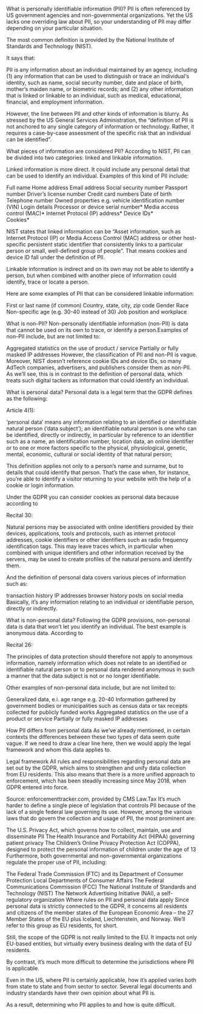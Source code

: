  What is personally identifiable information (PII)?
PII is often referenced by US government agencies and non-governmental organizations. Yet the US lacks one overriding law about PII, so your understanding of PII may differ depending on your particular situation.  

The most common definition is provided by the National Institute of Standards and Technology (NIST).

It says that:

PII is any information about an individual maintained by an agency, including (1) any information that can be used to distinguish or trace an individual‘s identity, such as name, social security number, date and place of birth, mother‘s maiden name, or biometric records; and (2) any other information that is linked or linkable to an individual, such as medical, educational, financial, and employment information.

However, the line between PII and other kinds of information is blurry. As stressed by the US General Services Administration, the “definition of PII is not anchored to any single category of information or technology. Rather, it requires a case-by-case assessment of the specific risk that an individual can be identified”. 

What pieces of information are considered PII?
According to NIST, PII can be divided into two categories: linked and linkable information.

Linked information is more direct. It could include any personal detail that can be used to identify an individual. Examples of this kind of PII include:

Full name
Home address
Email address
Social security number
Passport number
Driver’s license number
Credit card numbers
Date of birth
Telephone number
Owned properties e.g. vehicle identification number (VIN) 
Login details
Processor or device serial number* 
Media access control (MAC)*
Internet Protocol (IP) address*
Device IDs*  
Cookies*

NIST states that linked information can be “Asset information, such as Internet Protocol (IP) or Media Access Control (MAC) address or other host-specific persistent static identifier that consistently links to a particular person or small, well-defined group of people”. That means cookies and device ID fall under the definition of PII.

Linkable information is indirect and on its own may not be able to identify a person, but when combined with another piece of information could identify, trace or locate a person. 

Here are some examples of PII that can be considered linkable information:

First or last name (if common)
Country, state, city, zip code
Gender
Race
Non-specific age (e.g. 30-40 instead of 30)
Job position and workplace

What is non-PII?
Non-personally identifiable information (non-PII) is data that cannot be used on its own to trace, or identify a person.Examples of non-PII include, but are not limited to:

Aggregated statistics on the use of product / service
Partially or fully masked IP addresses
However, the classification of PII and non-PII is vague. Moreover, NIST doesn’t reference cookie IDs and device IDs, so many AdTech companies, advertisers, and publishers consider them as non-PII. As we’ll see, this is in contrast to the definition of personal data, which treats such digital tackers as information that could identify an individual.

What is personal data?
Personal data is a legal term that the GDPR defines as the following:

Article 4(1):

‘personal data’ means any information relating to an identified or identifiable natural person (‘data subject’); an identifiable natural person is one who can be identified, directly or indirectly, in particular by reference to an identifier such as a name, an identification number, location data, an online identifier or to one or more factors specific to the physical, physiological, genetic, mental, economic, cultural or social identity of that natural person;

This definition applies not only to a person’s name and surname, but to details that could identify that person. That’s the case when, for instance, you’re able to identify a visitor returning to your website with the help of a cookie or login information. 

Under the GDPR you can consider cookies as personal data because according to

Recital 30:

Natural persons may be associated with online identifiers provided by their devices, applications, tools and protocols, such as internet protocol addresses, cookie identifiers or other identifiers such as radio frequency identification tags. This may leave traces which, in particular when combined with unique identifiers and other information received by the servers, may be used to create profiles of the natural persons and identify them.

And the definition of personal data covers various pieces of information such as:

transaction history
IP addresses
browser history 
posts on social media
Basically, it’s any information relating to an individual or identifiable person, directly or indirectly.

What is non-personal data?
Following the GDPR provisions, non-personal data is data that won’t let you identify an individual. The best example is anonymous data. According to

Recital 26:

The principles of data protection should therefore not apply to anonymous information, namely information which does not relate to an identified or identifiable natural person or to personal data rendered anonymous in such a manner that the data subject is not or no longer identifiable.

Other examples of non-personal data include, but are not limited to:

Generalized data, e.i. age range e.g. 20-40
Information gathered by government bodies or municipalities such as census data or tax receipts collected for publicly funded works
Aggregated statistics on the use of a product or service
Partially or fully masked IP addresses 

How PII differs from personal data
As we’ve already mentioned, in certain contexts the differences between these two types of data seem quite vague. If we need to draw a clear line here, then we would apply the legal framework and whom this data applies to.

Legal framework
All rules and responsibilities regarding personal data are set out by the GDPR, which aims to strengthen and unify data collection from EU residents. This also means that there is a more unified approach to enforcement, which has been steadily increasing since May 2018, when GDPR entered into force.


Source: enforcementtracker.com, provided by CMS Law.Tax
It’s much harder to define a single piece of legislation that controls PII because of the lack of a single federal law governing its use. However, among the various laws that do govern the collection and usage of PII, the most prominent are:

The U.S. Privacy Act, which governs how to collect, maintain, use and disseminate PII
The Health Insurance and Portability Act (HIPAA) governing patient privacy
The Children’s Online Privacy Protection Act (COPPA), designed to protect the personal information of children under the age of 13
Furthermore, both governmental and non-governmental organizations regulate the proper use of PII, including:

The Federal Trade Commission (FTC) and its Department of Consumer Protection
Local Departments of Consumer Affairs
The Federal Communications Commission (FCC)
The National Institute of Standards and Technology (NIST)
The Network Advertising Initiative (NAI), a self-regulatory organization
Where rules on PII and personal data apply
Since personal data is strictly connected to the GDPR, it concerns all residents and citizens of the member states of the European Economic Area – the 27 Member States of the EU plus Iceland, Liechtenstein, and Norway. We’ll refer to this group as EU residents, for short. 

Still, the scope of the GDPR is not really limited to the EU. It impacts not only EU-based entities, but virtually every business dealing with the data of EU residents.

By contrast, it’s much more difficult to determine the jurisdictions where PII is applicable. 

Even in the US, where PII is certainly applicable, how it’s applied varies both from state to state and from sector to sector. Several legal documents and industry standards have their own opinion about what PII is.

As a result, determining who PII applies to and how is quite difficult.

